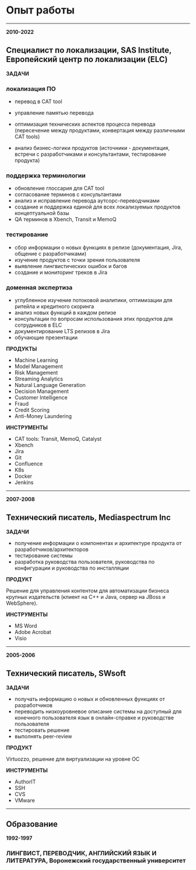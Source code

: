 # Опыт работы

------

__2010-2022__

## Специалист по локализации, SAS Institute, Европейский центр по локализации (ELC)

__ЗАДАЧИ__

### локализация ПО

- перевод в CAT tool

- управление памятью перевода
- оптимизация технических аспектов процесса перевода (пересечение между продуктами, конвертация между различными CAT tools)
- анализ бизнес-логики продуктов (источники - документация, встречи с разработчиками и консультантами, тестирование продукта)

### поддержка терминологии
- обновление глоссария для CAT tool
- согласование терминов с консультантами
- анализ и исправление перевода аутсорс-переводчиками
- создание и поддержка единой для всех локализуемых продуктов концептуальной базы
- QA терминов в Xbench, Transit и MemoQ

### тестирование
- сбор информации о новых функциях в релизе (документация, Jira, общение с разработчиками)
- изучение продуктов с точки зрения пользователя
- выявление лингвистических ошибок и багов
- создание и мониторинг треков в Jira

### доменная экспертиза
- углубленное изучение потоковой аналитики, оптимизации для ритейла и   кредитного скоринга
- анализ новых функций в каждом релизе
- консультации по вопросам использования этих продуктов для сотрудников в ELC
- документирование LTS релизов в Jira
- обучающие презентации

__ПРОДУКТЫ__

- Machine Learning
- Model Management
- Risk Management
- Streaming Analytics
- Natural Language Generation
- Decision Management
- Customer Intelligence
- Fraud
- Credit Scoring
- Anti-Money Laundering

 __ИНСТРУМЕНТЫ__

- CAT tools: Transit, MemoQ, Catalyst
- Xbench
- Jira
- Git
- Confluence
- K8s
- Docker
- Jenkins

---
__2007-2008__

## Технический писатель, Mediaspectrum Inc

__ЗАДАЧИ__

- получение информации о компонентах и архитектуре продукта от разработчиков/архитекторов
- тестирование системы
- разработка руководства пользователя, руководства по конфигурации и руководства по инсталляции

__ПРОДУКТ__

Решение для управления контентом для автоматизации бизнеса крупных издательств (клиент на С++ и Java, сервер на JBoss и WebSphere).

__ИНСТРУМЕНТЫ__

- MS Word
- Adobe Acrobat
- Visio

---

__2005-2006__

## Технический писатель, SWsoft
__ЗАДАЧИ__

- получать информацию о новых и обновленных функциях от разработчиков
- переводить низкоуровневое описание системы на доступный для конечного пользователя язык в онлайн-справке и руководстве пользователя
- тестировать решение
- выполнять peer-review


__ПРОДУКТ__

Virtuozzo, решение для виртуализации на уровне ОС


__ИНСТРУМЕНТЫ__

- AuthorIT  
- SSH
- CVS
- VMware

___
## Образование
__1992-1997__

### ЛИНГВИСТ, ПЕРЕВОДЧИК, АНГЛИЙСКИЙ ЯЗЫК И ЛИТЕРАТУРА, Воронежский государственный университет
